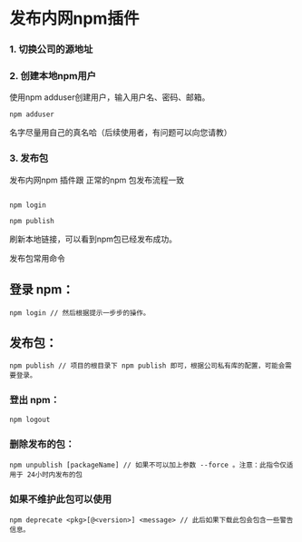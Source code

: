 # 发布内网npm插件

### 1. 切换公司的源地址 
### 2. 创建本地npm用户
使用npm adduser创建用户，输入用户名、密码、邮箱。

```shell
npm adduser
```

名字尽量用自己的真名哈（后续使用者，有问题可以向您请教）


### 3. 发布包
发布内网npm 插件跟 正常的npm 包发布流程一致

```shell

npm login

npm publish

```

刷新本地链接，可以看到npm包已经发布成功。





发布包常用命令

## 登录 npm： 
```shell
npm login // 然后根据提示一步步的操作。
```


## 发布包：
```shell
npm publish // 项目的根目录下 npm publish 即可，根据公司私有库的配置，可能会需要登录。
```


### 登出 npm：
```shell
npm logout 
```

### 删除发布的包：
```shell
npm unpublish [packageName] // 如果不可以加上参数 --force 。注意：此指令仅适用于 24小时内发布的包
```

### 如果不维护此包可以使用 
```shell
npm deprecate <pkg>[@<version>] <message> // 此后如果下载此包会包含一些警告信息。

```